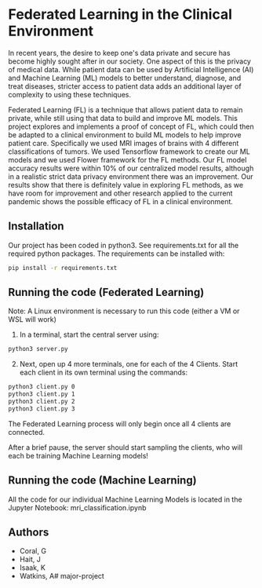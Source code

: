 # Federated Learning in the Clinical Environment

In recent years, the desire to keep one's data private and secure has become highly sought 
after in our society. One aspect of this is the privacy of medical data. While patient data 
can be used by Artificial Intelligence (AI) and Machine Learning (ML) models to better understand, 
diagnose, and treat diseases, stricter access to patient data adds an additional layer of 
complexity to using these techniques. 

Federated Learning (FL) is a technique that allows patient data to remain private, 
while still using that data to build and improve ML models. This project explores and 
implements a proof of concept of FL, which could then be adapted to a clinical 
environment to build ML models to help improve patient care. Specifically we used 
MRI images of brains with 4 different classifications of tumors. We used Tensorflow 
framework to create our ML models and we used Flower framework for the FL methods. 
Our FL model accuracy results were within 10\% of our centralized model results, 
although in a realistic strict data privacy environment there was an improvement. 
Our results show that there is definitely value in exploring FL methods, as we have 
room for improvement and other research applied to the current pandemic shows the possible 
efficacy of FL in a clinical environment.


## Installation
Our project has been coded in python3. See requirements.txt for all the required python packages.
The requirements can be installed with:

```bash
pip install -r requirements.txt
```

## Running the code (Federated Learning)

Note: A Linux environment is necessary to run this code (either a VM or WSL will work)

1) In a terminal, start the central server using:
```bash
python3 server.py
```

2) Next, open up 4 more terminals, one for each of the 4 Clients. Start each client in its own terminal using the commands:
```bash
python3 client.py 0
python3 client.py 1
python3 client.py 2
python3 client.py 3
```

The Federated Learning process will only begin once all 4 clients are connected.

After a brief pause, the server should start sampling the clients, who will each be training Machine Learning models!

## Running the code (Machine Learning)

All the code for our individual Machine Learning Models is located in the Jupyter Notebook: mri_classification.ipynb


## Authors
- Coral, G
- Hait, J
- Isaak, K
- Watkins, A#   m a j o r - p r o j e c t  
 